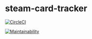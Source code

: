 steam-card-tracker
==============

[![CircleCI](https://dl.circleci.com/status-badge/img/gh/pboksz/steam-card-tracker/tree/master.svg?style=svg)](https://dl.circleci.com/status-badge/redirect/gh/pboksz/steam-card-tracker/tree/master)

[![Maintainability](https://api.codeclimate.com/v1/badges/0c02310458505c12bfed/maintainability)](https://codeclimate.com/github/pboksz/steam-card-tracker/maintainability)
